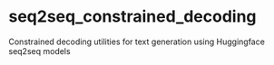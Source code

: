 # seq2seq_constrained_decoding
Constrained decoding utilities for text generation using Huggingface seq2seq models 
